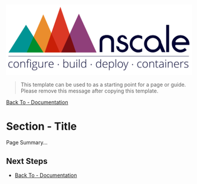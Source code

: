 
![nscale](../_imgs/logo.png)

> This template can be used to as a starting point for a page or guide. Please
> remove this message after copying this template.

[Back To - Documentation](../README.md)

# Section - Title
   
Page Summary...

## Next Steps

* [Back To - Documentation](../README.md)
